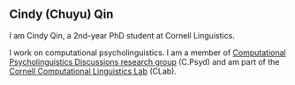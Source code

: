 ## Cindy (Chuyu) Qin

I am Cindy Qin, a 2nd-year PhD student at Cornell Linguistics.

I work on computational psycholinguistics. I am a member of <a href="https://c-psyd.github.io/">Computational Psycholinguistics Discussions research group</a> (C.Psyd) and am part of the <a href="https://conf.ling.cornell.edu/compling/">Cornell Computational Linguistics Lab</a> (CLab).
